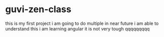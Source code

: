 # guvi-zen-class
this is my first project
i am going to do multiple in near future
i am able to understand this
i am learning angular it is not very tough
qqqqqqqqq
